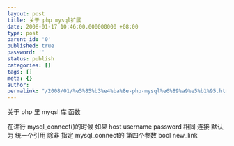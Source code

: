 ```yaml
---
layout: post
title: 关于 php mysql扩展
date: 2008-01-17 10:46:00.000000000 +08:00
type: post
parent_id: '0'
published: true
password: ''
status: publish
categories: []
tags: []
meta: {}
author: 
permalink: "/2008/01/%e5%85%b3%e4%ba%8e-php-mysql%e6%89%a9%e5%b1%95.html"
---
```

关于 php 里 myqsl 库 函数

在进行 mysql\_connect()的时候 如果 host username password 相同 连接 默认为 统一个引用 除非 指定 mysql\_connect的 第四个参数 bool new\_link


